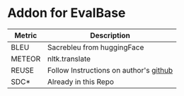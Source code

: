 # Addon for EvalBase

| Metric      | Description                            |
| ----------- | -------------------------------------- |
| BLEU        | Sacrebleu from huggingFace             |
| METEOR      | nltk.translate                         |
| REUSE       | Follow Instructions on author's [github](https://github.com/AnanyaCoder/WMT22Submission_REUSE)       
| SDC*        | Already in this Repo                   |